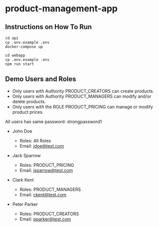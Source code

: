 # product-management-app

## Instructions on How To Run
```
cd api
cp .env.example .env
docker-compose up
```

```
cd webapp
cp .env.example .env
npm run start
```

## Demo Users and Roles
- Only users with Authority PRODUCT_CREATORS can create products.
- Only users with Authority PRODUCT_MANAGERS can modify and/or delete products.
- Only users with the ROLE PRODUCT_PRICING can manage or modify product prices.

All users has same password: strongpassword1

- John Doe
    - Roles: All Roles
    - Email: jdoe@test.com

- Jack Sparrow
    - Roles: PRODUCT_PRICING
    - Email: jsparrow@test.com

- Clark Kent
    - Roles: PRODUCT_MANAGERS
    - Email: ckent@test.com

- Peter Parker
    - Roles: PRODUCT_CREATORS
    - Email: pparker@test.com
